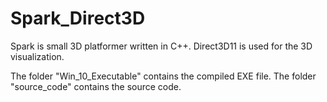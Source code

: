 # Spark_Direct3D

Spark is small 3D platformer written in C++.
Direct3D11 is used for the 3D visualization.

The folder "Win_10_Executable" contains the compiled EXE file.
The folder "source_code" contains the source code.
